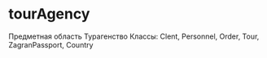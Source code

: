 # tourAgency
Предметная область Турагенство
 Классы: Clent, Personnel, Order, Tour, ZagranPassport, Country

